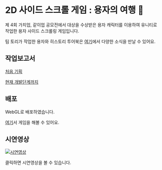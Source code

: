 # 2D 사이드 스크롤 게임 : 용자의 여행  💪
제 4회 가치업, 같이업 공모전에서 대상을 수상받은 용자 캐릭터를 이용하여 유니티로 작업한 용자 사이드 스크롤링 게임입니다.


팀 토리가 작업한 용자와 히스토리 투어북은 [여기](https://www.instagram.com/teamtory_campustownsmu/?hl=ko)에서 다양한 소식을 만날 수 있어요. 



## 작업보고서 
[처음 기획](https://www.notion.so/kimdee/Copy-of-_-_1815364_-414038abca714201ad32ab560ebe9fda)


[현재 개발단계까지](https://www.notion.so/kimdee/5d0dc72c5fde4daa93ae401c93843905)



## 배포 
WebGL로 배포하였습니다. 

[여기](https://yongja-platformer.netlify.app/)서 게임을 해볼 수 있어요. 


## 시연영상
[![시연영상](https://img.youtube.com/vi/yndI-an9NUE/0.jpg)](https://youtu.be/yndI-an9NUE)

클릭하면 시연영상을 볼 수 있습니다. 
